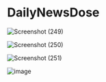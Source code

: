 # DailyNewsDose

![Screenshot (249)](https://github.com/Nahush18/DailyNewsDose/assets/117640054/efd1e88f-7dbf-4d7c-b0fa-0dc3d3774a84)

![Screenshot (250)](https://github.com/Nahush18/DailyNewsDose/assets/117640054/40f69c98-4ffc-4e69-843b-f2e8d34f1a72)

![Screenshot (251)](https://github.com/Nahush18/DailyNewsDose/assets/117640054/01e75112-1e4a-46f6-a688-6b2f82427a49)

![image](https://github.com/Nahush18/DailyNewsDose/assets/117640054/b88c6c89-305e-4a4c-b9ee-7c175b923272)
